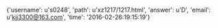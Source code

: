 {'username': u's0248', 'path': u'xz1217/1217.html', 'answer': u'D', 'email': u'kjj3300@163.com', 'time': '2016-02-26:19:15:19'}